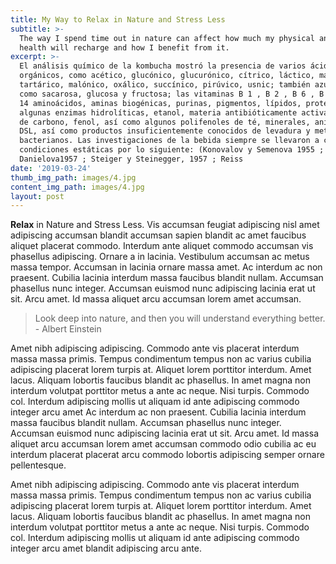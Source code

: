 ```yaml
---
title: My Way to Relax in Nature and Stress Less
subtitle: >-
  The way I spend time out in nature can affect how much my physical and mental
  health will recharge and how I benefit from it.
excerpt: >-
  El análisis químico de la kombucha mostró la presencia de varios ácidos
  orgánicos, como acético, glucónico, glucurónico, cítrico, láctico, málico,
  tartárico, malónico, oxálico, succínico, pirúvico, usnic; también azúcares,
  como sacarosa, glucosa y fructosa; las vitaminas B 1 , B 2 , B 6 , B 12 y C;
  14 aminoácidos, aminas biogénicas, purinas, pigmentos, lípidos, proteínas,
  algunas enzimas hidrolíticas, etanol, materia antibióticamente activa, dióxido
  de carbono, fenol, así como algunos polifenoles de té, minerales, aniones,
  DSL, así como productos insuficientemente conocidos de levadura y metabolitos
  bacterianos. Las investigaciones de la bebida siempre se llevaron a cabo en
  condiciones estáticas por lo siguiente: (Konovalov y Semenova 1955 ;
  Danielova1957 ; Steiger y Steinegger, 1957 ; Reiss 
date: '2019-03-24'
thumb_img_path: images/4.jpg
content_img_path: images/4.jpg
layout: post
---
```


**Relax** in Nature and Stress Less. Vis accumsan feugiat adipiscing nisl amet adipiscing accumsan blandit accumsan sapien blandit ac amet faucibus aliquet placerat commodo. Interdum ante aliquet commodo accumsan vis phasellus adipiscing. Ornare a in lacinia. Vestibulum accumsan ac metus massa tempor. Accumsan in lacinia ornare massa amet. Ac interdum ac non praesent. Cubilia lacinia interdum massa faucibus blandit nullam. Accumsan phasellus nunc integer. Accumsan euismod nunc adipiscing lacinia erat ut sit. Arcu amet. Id massa aliquet arcu accumsan lorem amet accumsan.

> Look deep into nature, and then you will understand everything better. - Albert Einstein

Amet nibh adipiscing adipiscing. Commodo ante vis placerat interdum massa massa primis. Tempus condimentum tempus non ac varius cubilia adipiscing placerat lorem turpis at. Aliquet lorem porttitor interdum. Amet lacus. Aliquam lobortis faucibus blandit ac phasellus. In amet magna non interdum volutpat porttitor metus a ante ac neque. Nisi turpis. Commodo col. Interdum adipiscing mollis ut aliquam id ante adipiscing commodo integer arcu amet Ac interdum ac non praesent. Cubilia lacinia interdum massa faucibus blandit nullam. Accumsan phasellus nunc integer. Accumsan euismod nunc adipiscing lacinia erat ut sit. Arcu amet. Id massa aliquet arcu accumsan lorem amet accumsan commodo odio cubilia ac eu interdum placerat placerat arcu commodo lobortis adipiscing semper ornare pellentesque.

Amet nibh adipiscing adipiscing. Commodo ante vis placerat interdum massa massa primis. Tempus condimentum tempus non ac varius cubilia adipiscing placerat lorem turpis at. Aliquet lorem porttitor interdum. Amet lacus. Aliquam lobortis faucibus blandit ac phasellus. In amet magna non interdum volutpat porttitor metus a ante ac neque. Nisi turpis. Commodo col. Interdum adipiscing mollis ut aliquam id ante adipiscing commodo integer arcu amet blandit adipiscing arcu ante.
